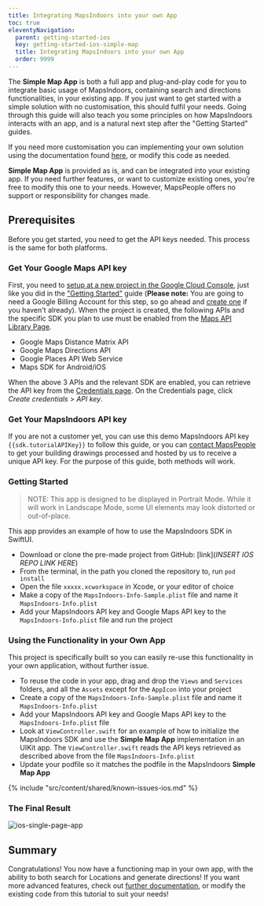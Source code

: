 ```yaml
---
title: Integrating MapsIndoors into your own App
toc: true
eleventyNavigation:
  parent: getting-started-ios
  key: getting-started-ios-simple-map
  title: Integrating MapsIndoors into your own App
  order: 9999
---
```


The **Simple Map App** is both a full app and plug-and-play code for you to integrate basic usage of MapsIndoors, containing search and directions functionalities, in your existing app. If you just want to get started with a simple solution with no customisation, this should fulfil your needs. Going through this guide will also teach you some principles on how MapsIndoors interacts with an app, and is a natural next step after the "Getting Started" guides.

If you need more customisation you can implementing your own solution using the documentation found [here]({{site.url}}/content/map/), or modify this code as needed.

**Simple Map App** is provided as is, and can be integrated into your existing app. If you need further features, or want to customize existing ones, you're free to modify this one to your needs. However, MapsPeople offers no support or responsibility for changes made.

## Prerequisites

Before you get started, you need to get the API keys needed. This process is the same for both platforms.

### Get Your Google Maps API key

First, you need to [setup at a new project in the Google Cloud Console](https://developers.google.com/maps/gmp-get-started), just like you did in the ["Getting Started"]({{site.url}}/content/getting-started/ios) guide (**Please note:** You are going to need a Google Billing Account for this step, so go ahead and [create one](https://cloud.google.com/billing/docs/how-to/manage-billing-account#create_a_new_billing_account) if you haven't already). When the project is created, the following APIs and the specific SDK you plan to use must be enabled from the [Maps API Library Page](https://console.cloud.google.com/apis/library?filter=category:maps).

* Google Maps Distance Matrix API
* Google Maps Directions API
* Google Places API Web Service
* Maps SDK for Android/iOS

When the above 3 APIs and the relevant SDK are enabled, you can retrieve the API key from the [Credentials page](https://console.cloud.google.com/project/_/apiui/credential). On the Credentials page, click _Create credentials_ > _API key_.

### Get Your MapsIndoors API key

If you are not a customer yet, you can use this demo MapsIndoors API key `{{sdk.tutorialAPIKey}}` to follow this guide, or you can [contact MapsPeople](https://resources.mapspeople.com/contact-us) to get your building drawings processed and hosted by us to receive a unique API key. For the purpose of this guide, both methods will work.

### Getting Started

> NOTE: This app is designed to be displayed in Portrait Mode. While it will work in Landscape Mode, some UI elements may look distorted or out-of-place.

This app provides an example of how to use the MapsIndoors SDK in SwiftUI.

* Download or clone the pre-made project from GitHub: [link](_INSERT IOS REPO LINK HERE_)
* From the terminal, in the path you cloned the repository to, run `pod install`
* Open the file `xxxxx.xcworkspace` in Xcode, or your editor of choice
* Make a copy of the `MapsIndoors-Info-Sample.plist` file and name it `MapsIndoors-Info.plist`
* Add your MapsIndoors API key and Google Maps API key to the `MapsIndoors-Info.plist` file and run the project

### Using the Functionality in your Own App

This project is specifically built so you can easily re-use this functionality in your own application, without further issue.

* To reuse the code in your app, drag and drop the `Views` and `Services` folders, and all the `Assets` except for the `AppIcon` into your project
* Create a copy of the `MapsIndoors-Info-Sample.plist` file and name it `MapsIndoors-Info.plist`
* Add your MapsIndoors API key and Google Maps API key to the `MapsIndoors-Info.plist` file
* Look at `ViewController.swift` for an example of how to initialize the MapsIndoors SDK and use the **Simple Map App** implementation in an UIKit app. The `ViewController.swift` reads the API keys retrieved as described above from the file `MapsIndoors-Info.plist`
* Update your podfile so it matches the podfile in the MapsIndoors **Simple Map App**

<!-- Known Issues -->
{% include "src/content/shared/known-issues-ios.md" %}

### The Final Result

![ios-single-page-app](/assets/single-page-app/iOS_Single_Page_App.png)

## Summary

Congratulations! You now have a functioning map in your own app, with the ability to both search for Locations and generate directions! If you want more advanced features, check out [further documentation]({{site.url}}/content/map/), or modify the existing code from this tutorial to suit your needs!
